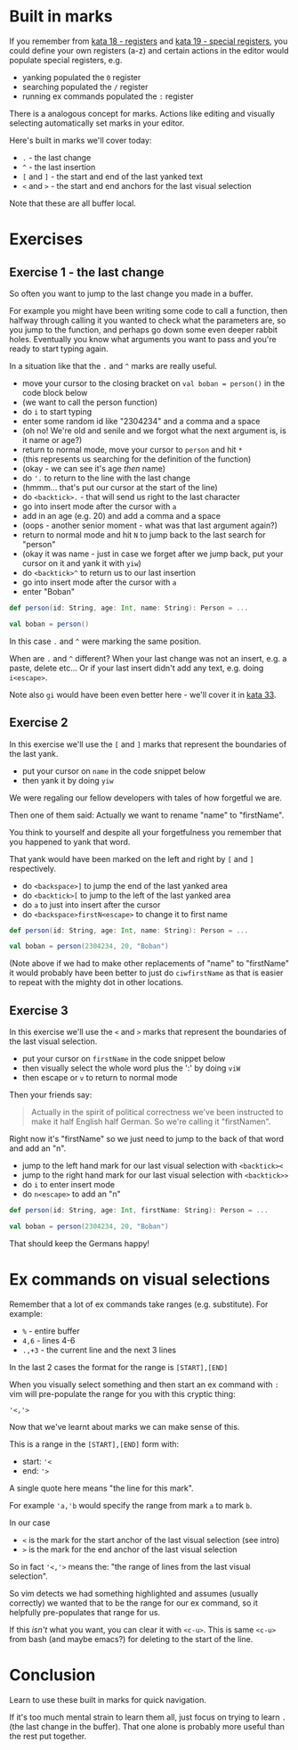 # Built in marks

If you remember from [kata 18 - registers](018_registers.md) and [kata 19 - special registers](019_special_registers.md),
you could define your own registers (a-z) and certain actions in the editor would populate special registers, e.g.

- yanking populated the `0` register
- searching populated the `/` register
- running ex commands populated the `:` register

There is a analogous concept for marks. Actions like editing and visually selecting automatically set marks in your editor.

Here's built in marks we'll cover today:

- `.` - the last change
- `^` - the last insertion
- `[` and `]` - the start and end of the last yanked text
- `<` and `>` - the start and end anchors for the last visual selection

Note that these are all buffer local.

# Exercises

## Exercise 1 - the last change

So often you want to jump to the last change you made in a buffer.

For example you might have been writing some code to call a function,
then halfway through calling it you wanted to check what the parameters are,
so you jump to the function, and perhaps go down some even deeper rabbit holes.
Eventually you know what arguments you want to pass and you're ready to start typing again.

In a situation like that the `.` and `^` marks are really useful.

- move your cursor to the closing bracket on `val boban = person()` in the code block below
- (we want to call the person function)
- do `i` to start typing
- enter some random id like "2304234" and a comma and a space
- (oh no! We're old and senile and we forgot what the next argument is, is it name or age?)
- return to normal mode, move your cursor to `person` and hit `*`
- (this represents us searching for the definition of the function)
- (okay - we can see it's age _then_ name)
- do `'.` to return to the line with the last change
- (hmmm... that's put our cursor at the start of the line)
- do `<backtick>.` - that will send us right to the last character
- go into insert mode after the cursor with `a`
- add in an age (e.g. 20) and add a comma and a space
- (oops - another senior moment - what was that last argument again?)
- return to normal mode and hit `N` to jump back to the last search for "person"
- (okay it was name - just in case we forget after we jump back, put your cursor on it and yank it with `yiw`)
- do `<backtick>^` to return us to our last insertion
- go into insert mode after the cursor with `a` 
- enter "Boban"

```scala
def person(id: String, age: Int, name: String): Person = ...

val boban = person()
```

In this case `.` and `^` were marking the same position.

When are `.` and `^` different?
When your last change was not an insert, e.g. a paste, delete etc...
Or if your last insert didn't add any text, e.g. doing `i<escape>`.

Note also `gi` would have been even better here - we'll cover it in [kata 33](033_insert_tricks.md).

## Exercise 2

In this exercise we'll use the `[` and `]` marks that represent the boundaries of the last yank.

- put your cursor on `name` in the code snippet below
- then yank it by doing `yiw`

We were regaling our fellow developers with tales of how forgetful we are.

Then one of them said: Actually we want to rename "name" to "firstName".

You think to yourself and despite all your forgetfulness you remember that you happened to yank that word.

That yank would have been marked on the left and right by `[` and `]` respectively.

- do `<backspace>]` to jump the end of the last yanked area
- do `<backtick>[` to jump to the left of the last yanked area
- do `a` to just into insert after the cursor
- do `<backspace>firstN<escape>` to change it to first name

```scala
def person(id: String, age: Int, name: String): Person = ...

val boban = person(2304234, 20, "Boban")
```

(Note above if we had to make other replacements of "name" to "firstName" it would probably have been better
to just do `ciwfirstName` as that is easier to repeat with the mighty dot in other locations.

## Exercise 3

In this exercise we'll use the `<` and `>` marks that represent the boundaries of the last visual selection.

- put your cursor on `firstName` in the code snippet below
- then visually select the whole word plus the ':' by doing `viW`
- then escape or `v` to return to normal mode

Then your friends say:

> Actually in the spirit of political correctness we've been instructed to make it half English half German.
> So we're calling it "firstNamen".

Right now it's "firstName" so we just need to jump to the back of that word and add an "n".

- jump to the left hand mark for our last visual selection with `<backtick><`
- jump to the right hand mark for our last visual selection with `<backtick>>`
- do `i` to enter insert mode
- do `n<escape>` to add an "n"

```scala
def person(id: String, age: Int, firstName: String): Person = ...

val boban = person(2304234, 20, "Boban")
```

That should keep the Germans happy!

# Ex commands on visual selections

Remember that a lot of ex commands take ranges (e.g. substitute). For example:

- `%` - entire buffer
- `4,6` - lines 4-6
- `.,+3` - the current line and the next 3 lines

In the last 2 cases the format for the range is `[START],[END]`

When you visually select something and then start an ex command with `:` vim will pre-populate the range for you
with this cryptic thing:

```
'<,'>
```

Now that we've learnt about marks we can make sense of this.

This is a range in the `[START],[END]` form with:

- start: `'<`
- end:   `'>`

A single quote here means "the line for this mark".

For example `'a,'b` would specify the range from mark `a` to mark `b`.

In our case

- `<` is the mark for the start anchor of the last visual selection (see intro)
- `>` is the mark for the end   anchor of the last visual selection

So in fact `'<,'>` means the: "the range of lines from the last visual selection".

So vim detects we had something highlighted and assumes (usually correctly) we wanted that
to be the range for our ex command, so it helpfully pre-populates that range for us.

If this _isn't_ what you want, you can clear it with `<c-u>`.
This is same `<c-u>` from bash (and maybe emacs?) for deleting to the start of the line.

# Conclusion

Learn to use these built in marks for quick navigation.

If it's too much mental strain to learn them all, just focus on trying to learn `.` (the last change in the buffer).
That one alone is probably more useful than the rest put together.
